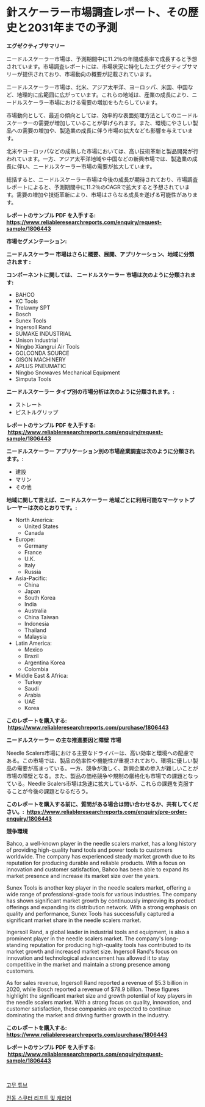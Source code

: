 <p><h1>針スケーラー市場調査レポート、その歴史と2031年までの予測</h1></p><p><strong>エグゼクティブサマリー</strong></p>
<p><p>ニードルスケーラー市場は、予測期間中に11.2％の年間成長率で成長すると予想されています。市場調査レポートには、市場状況に特化したエグゼクティブサマリーが提供されており、市場動向の概要が記載されています。</p><p>ニードルスケーラー市場は、北米、アジア太平洋、ヨーロッパ、米国、中国など、地理的に広範囲に広がっています。これらの地域は、産業の成長により、ニードルスケーラー市場における需要の増加をもたらしています。</p><p>市場動向として、最近の傾向としては、効率的な表面処理方法としてのニードルスケーラーの需要が増加していることが挙げられます。また、環境にやさしい製品への需要の増加や、製造業の成長に伴う市場の拡大なども影響を与えています。</p><p>北米やヨーロッパなどの成熟した市場においては、高い技術革新と製品開発が行われています。一方、アジア太平洋地域や中国などの新興市場では、製造業の成長に伴い、ニードルスケーラー市場の需要が拡大しています。</p><p>総括すると、ニードルスケーラー市場は今後の成長が期待されており、市場調査レポートによると、予測期間中に11.2％のCAGRで拡大すると予想されています。需要の増加や技術革新により、市場はさらなる成長を遂げる可能性があります。</p></p>
<p><strong>レポートのサンプル PDF を入手する: <a href="https://www.reliableresearchreports.com/enquiry/request-sample/1806443">https://www.reliableresearchreports.com/enquiry/request-sample/1806443</a></strong></p>
<p><strong>市場セグメンテーション:</strong></p>
<p><strong> ニードルスケーラー 市場はさらに概要、展開、アプリケーション、地域に分類されます :</strong></p>
<p><strong>コンポーネントに関しては、 ニードルスケーラー 市場は次のように分類されます: &nbsp;</strong></p>
<p><ul><li>BAHCO</li><li>KC Tools</li><li>Trelawny SPT</li><li>Bosch</li><li>Sunex Tools</li><li>Ingersoll Rand</li><li>SUMAKE INDUSTRIAL</li><li>Unison Industrial</li><li>Ningbo Xiangrui Air Tools</li><li>GOLCONDA SOURCE</li><li>GISON MACHINERY</li><li>APLUS PNEUMATIC</li><li>Ningbo Snowaves Mechanical Equipment</li><li>Simputa Tools</li></ul></p>
<p><strong> ニードルスケーラー タイプ別の市場分析は次のように分類されます。:</strong></p>
<p><ul><li>ストレート</li><li>ピストルグリップ</li></ul></p>
<p><strong>レポートのサンプル PDF を入手する: &nbsp;<a href="https://www.reliableresearchreports.com/enquiry/request-sample/1806443">https://www.reliableresearchreports.com/enquiry/request-sample/1806443</a></strong></p>
<p><strong> ニードルスケーラー アプリケーション別の市場産業調査は次のように分類されます。:</strong></p>
<p><ul><li>建設</li><li>マリン</li><li>その他</li></ul></p>
<p><strong>地域に関して言えば、ニードルスケーラー 地域ごとに利用可能なマーケットプレーヤーは次のとおりです。:</strong></p>
<p><ul>
    <li>
        North America:
        <ul>
            <li>United States</li>
            <li>Canada</li>
        </ul>
    </li>
    <li>
        Europe:
        <ul>
            <li>Germany</li>
            <li>France</li>
            <li>U.K.</li>
            <li>Italy</li>
            <li>Russia</li>
        </ul>
    </li>
    <li>
        Asia-Pacific:
        <ul>
            <li>China</li>
            <li>Japan</li>
            <li>South Korea</li>
            <li>India</li>
            <li>Australia</li>
            <li>China Taiwan</li>
            <li>Indonesia</li>
            <li>Thailand</li>
            <li>Malaysia</li>
        </ul>
    </li>
    <li>
        Latin America:
        <ul>
            <li>Mexico</li>
            <li>Brazil</li>
            <li>Argentina Korea</li>
            <li>Colombia</li>
        </ul>
    </li>
    <li>
        Middle East & Africa:
        <ul>
            <li>Turkey</li>
            <li>Saudi</li>
            <li>Arabia</li>
            <li>UAE</li>
            <li>Korea</li>
        </ul>
    </li>
    </ul></p>
<p><strong>このレポートを購入する: &nbsp;<a href="https://www.reliableresearchreports.com/purchase/1806443">https://www.reliableresearchreports.com/purchase/1806443</a></strong></p>
<p><strong>ニードルスケーラー の主な推進要因と障壁 市場</strong></p>
<p><p>Needle Scalers市場における主要なドライバーは、高い効率と環境への配慮である。この市場では、製品の効率性や機能性が重視されており、環境に優しい製品の需要が高まっている。一方、競争が激しく、新興企業の参入が難しいことが市場の障壁となる。また、製品の価格競争や規制の厳格化も市場での課題となっている。Needle Scalers市場は急速に拡大しているが、これらの課題を克服することが今後の課題となるだろう。</p></p>
<p><strong>このレポートを購入する前に、質問がある場合は問い合わせるか、共有してください。:&nbsp; <a href="https://www.reliableresearchreports.com/enquiry/pre-order-enquiry/1806443">https://www.reliableresearchreports.com/enquiry/pre-order-enquiry/1806443</a></strong></p>
<p><strong>競争環境</strong></p>
<p><p>Bahco, a well-known player in the needle scalers market, has a long history of providing high-quality hand tools and power tools to customers worldwide. The company has experienced steady market growth due to its reputation for producing durable and reliable products. With a focus on innovation and customer satisfaction, Bahco has been able to expand its market presence and increase its market size over the years.</p><p>Sunex Tools is another key player in the needle scalers market, offering a wide range of professional-grade tools for various industries. The company has shown significant market growth by continuously improving its product offerings and expanding its distribution network. With a strong emphasis on quality and performance, Sunex Tools has successfully captured a significant market share in the needle scalers market.</p><p>Ingersoll Rand, a global leader in industrial tools and equipment, is also a prominent player in the needle scalers market. The company's long-standing reputation for producing high-quality tools has contributed to its market growth and increased market size. Ingersoll Rand's focus on innovation and technological advancement has allowed it to stay competitive in the market and maintain a strong presence among customers.</p><p>As for sales revenue, Ingersoll Rand reported a revenue of $5.3 billion in 2020, while Bosch reported a revenue of $78.9 billion. These figures highlight the significant market size and growth potential of key players in the needle scalers market. With a strong focus on quality, innovation, and customer satisfaction, these companies are expected to continue dominating the market and driving further growth in the industry.</p></p>
<p><strong>このレポートを購入する: &nbsp; <a href="https://www.reliableresearchreports.com/purchase/1806443">https://www.reliableresearchreports.com/purchase/1806443</a></strong></p>
<p><strong>レポートのサンプル PDF を入手する: &nbsp;<a href="https://www.reliableresearchreports.com/enquiry/request-sample/1806443">https://www.reliableresearchreports.com/enquiry/request-sample/1806443</a></strong><strong></strong></p>
<p>&nbsp;</p>
<p><p><a href="https://github.com/rsg307664904/Market-Research-Report-List-1/blob/main/92379017541.md">고무 튜브</a></p><p><a href="https://medium.com/@travisohan56562023/%EC%A0%84%EA%B8%B0-%EC%8A%A4%EC%BF%A0%ED%84%B0-%EB%A6%AC%ED%94%84%ED%8A%B8-%EB%B0%8F-%EC%BA%90%EB%A6%AC%EC%96%B4-%EC%8B%9C%EC%9E%A5-%EC%97%B0%EA%B5%AC-%EB%B3%B4%EA%B3%A0%EC%84%9C-2024%EB%85%84%EB%B6%80%ED%84%B0-2031%EB%85%84%EA%B9%8C%EC%A7%80%EC%9D%98-%EC%97%AD%EC%82%AC-%EB%B0%8F-%EC%98%88%EC%B8%A1-c17bb9af7cda">전동 스쿠터 리프트 및 캐리어</a></p></p>